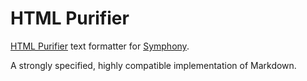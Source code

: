 # HTML Purifier

[HTML Purifier][1] text formatter for [Symphony][2].

A strongly specified, highly compatible implementation of Markdown.

[1]: http://htmlpurifier.org
[2]: http://getsymphony.com
